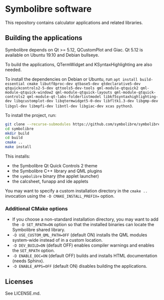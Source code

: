 # Symbolibre software

This repository contains calculator applications and related libraries.

## Building the applications

Symbolibre depends on Qt >= 5.12, QCustomPlot and Giac.
Qt 5.12 is available on Ubuntu 19.10 and Debian bullseye.

To build the applications, QTermWidget and KSyntaxHighlighting are also needed.

To install the dependencies on Debian or Ubuntu, run `apt install
build-essential cmake libutf8proc-dev qtbase5-dev qtdeclarative5-dev qtquickcontrols2-5-dev
qttools5-dev-tools qml-module-qtquick2 qml-module-qtquick-window2 qml-module-qtquick-layouts
qml-module-qtquick-controls2 qml-module-qt-labs-folderlistmodel libkf5syntaxhighlighting-dev
libqcustomplot-dev libqtermwidget5-0-dev libfltk1.3-dev libgmp-dev libgsl-dev libmpfi-dev
libntl-dev libgiac-dev xcas python3`.

To install the project, run:
```sh
git clone --recurse-submodules https://github.com/symbolibre/symbolibre.git
cd symbolibre
mkdir build
cd build
cmake ..
make install
```

This installs:
- the Symbolibre Qt Quick Controls 2 theme
- the Symbolibre C++ library and QML plugins
- the `symbolibre` binary (the applet launcher)
- the calcsheet, funapp and ide applets

You may want to specify a custom installation directory in the `cmake ..`
invocation using the `-D CMAKE_INSTALL_PREFIX=` option.

### Additional CMake options

- If you choose a non-standard installation directory, you may want to add
the `-D SET_RPATH=ON` option so that the installed binaries can locate the
Symbolibre shared library.
- `-D USE_CUSTOM_QML_PATH=OFF` (default ON) installs the QML modules system-wide
instead of in a custom location.
- `-D DEV_BUILD=ON` (default OFF) enables compiler warnings and enables the `SET_RPATH` option.
- `-D ENABLE_DOC=ON` (default OFF) builds and installs HTML documentation (needs Sphinx).
- `-D ENABLE_APPS=OFF` (default ON) disables building the applications.

## Licenses

See LICENSE.md.
